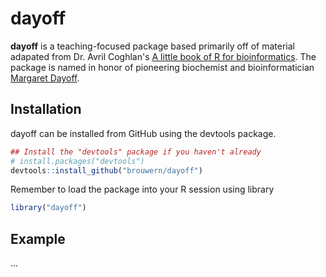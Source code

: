 # dayoff

**dayoff** is a teaching-focused package based primarily off of material adapated from Dr. Avril Coghlan's [A little book of R for bioinformatics](https://a-little-book-of-r-for-bioinformatics.readthedocs.io/en/latest/).  The package is named in honor of pioneering biochemist and bioinformatician [Margaret Dayoff](https://en.wikipedia.org/wiki/Margaret_Oakley_Dayhoff).

## Installation

dayoff can be installed from GitHub using the devtools package.

``` r
## Install the "devtools" package if you haven't already
# install.packages("devtools")
devtools::install_github("brouwern/dayoff")
```

Remember to load the package into your R session using library
``` r
library("dayoff")
```

## Example

...
